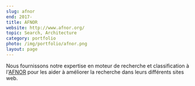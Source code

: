 ```yaml
---
slug: afnor
end: 2017-
title: AFNOR
website: http://www.afnor.org/
topic: Search, Architecture
category: portfolio
photo: /img/portfolio/afnor.png
layout: page
---
```

Nous fournissons notre expertise en moteur de recherche et classification à l'[AFNOR]({{page.website}}) pour les
aider à améliorer la recherche dans leurs différents sites web.